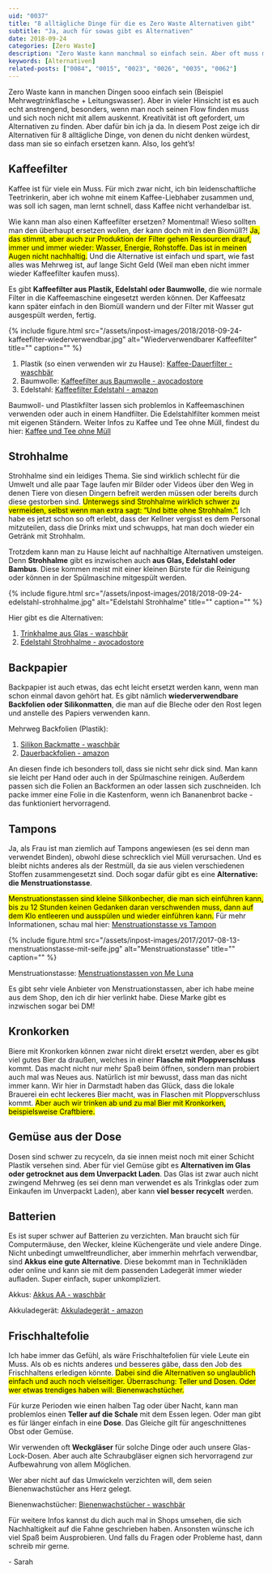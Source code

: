 ```yaml
---
uid: "0037"
title: "8 alltägliche Dinge für die es Zero Waste Alternativen gibt"
subtitle: "Ja, auch für sowas gibt es Alternativen"
date: 2018-09-24
categories: [Zero Waste]
description: "Zero Waste kann manchmal so einfach sein. Aber oft muss man sich erst zurecht finden. Ich zeige dir heute 8 Alternativen für ganz alltägliche Dinge."
keywords: [Alternativen]
related-posts: ["0084", "0015", "0023", "0026", "0035", "0062"]
---
```

Zero Waste kann in manchen Dingen sooo einfach sein (Beispiel Mehrwegtrinkflasche + Leitungswasser). Aber in vieler Hinsicht ist es auch echt anstrengend, besonders, wenn man noch seinen Flow finden muss und sich noch nicht mit allem auskennt. Kreativität ist oft gefordert, um Alternativen zu finden. Aber dafür bin ich ja da. In diesem Post zeige ich dir Alternativen für 8 alltägliche Dinge, von denen du nicht denken würdest, dass man sie so einfach ersetzen kann. Also, los geht’s!

## Kaffeefilter
Kaffee ist für viele ein Muss. Für mich zwar nicht, ich bin leidenschaftliche Teetrinkerin, aber ich wohne mit einem Kaffee-Liebhaber zusammen und, was soll ich sagen, man lernt schnell, dass Kaffee nicht verhandelbar ist.

Wie kann man also einen Kaffeefilter ersetzen? Momentmal! Wieso sollten man den überhaupt ersetzen wollen, der kann doch mit in den Biomüll?! <mark>Ja, das stimmt, aber auch zur Produktion der Filter gehen Ressourcen drauf, immer und immer wieder: Wasser, Energie, Rohstoffe. Das ist in meinen Augen nicht nachhaltig.</mark> Und die Alternative ist einfach und spart, wie fast alles was Mehrweg ist, auf lange Sicht Geld (Weil man eben nicht immer wieder Kaffeefilter kaufen muss).

Es gibt **Kaffeefilter aus Plastik, Edelstahl oder Baumwolle**, die wie normale Filter in die Kaffeemaschine eingesetzt werden können. Der Kaffeesatz kann später einfach in den Biomüll wandern und der Filter mit Wasser gut ausgespült werden, fertig.

{% include figure.html src="/assets/inpost-images/2018/2018-09-24-kaffeefilter-wiederverwendbar.jpg" alt="Wiederverwendbarer Kaffeefilter" title="" caption="" %}

1. Plastik (so einen verwenden wir zu Hause): [Kaffee-Dauerfilter - waschbär](https://www.waschbaer.de/shop/kaffee-dauerfilter-21904)
2. Baumwolle: [Kaffeefilter aus Baumwolle - avocadostore](https://www.avocadostore.de/products/123809-kaffeefilter-in-2-groessen-aus-baumwolle-tante-olga)
3. Edelstahl: [Kaffeefilter Edelstahl - amazon](https://www.amazon.de/Risingmed-RISINDMED%C2%AE-Wiederverwendbar-Kaffeefilter-rutschfesten/dp/B07BXSH1YL/ref=sr_1_25?ie=UTF8&qid=1537693727&sr=8-25&keywords=kaffeefilter+edelstahl)

Baumwoll- und Plastikfilter lassen sich problemlos in Kaffeemaschinen verwenden oder auch in einem Handfilter. Die Edelstahlfilter kommen meist mit eigenen Ständern. Weiter Infos zu Kaffee und Tee ohne Müll, findest du hier: [Kaffee und Tee ohne Müll](zero-waste-kaffee-und-tee-ohne-muell)

## Strohhalme
Strohhalme sind ein leidiges Thema. Sie sind wirklich schlecht für die Umwelt und alle paar Tage laufen mir Bilder oder Videos über den Weg in denen Tiere von diesen Dingern befreit werden müssen oder bereits durch diese gestorben sind. <mark>Unterwegs sind Strohhalme wirklich schwer zu vermeiden, selbst wenn man extra sagt: “Und bitte ohne Strohhalm.”.</mark> Ich habe es jetzt schon so oft erlebt, dass der Kellner vergisst es dem Personal mitzuteilen, dass die Drinks mixt und schwupps, hat man doch wieder ein Getränk mit Strohhalm.

Trotzdem kann man zu Hause leicht auf nachhaltige Alternativen umsteigen. Denn **Strohhalme** gibt es inzwischen auch **aus Glas, Edelstahl oder Bambus**. Diese kommen meist mit einer kleinen Bürste für die Reinigung oder können in der Spülmaschine mitgespült werden.

{% include figure.html src="/assets/inpost-images/2018/2018-09-24-edelstahl-strohhalme.jpg" alt="Edelstahl Strohhalme" title="" caption="" %}

Hier gibt es die Alternativen:
1. [Trinkhalme aus Glas - waschbär](https://www.waschbaer.de/shop/trinkhalme-aus-glas-4er-set-31593)
2. [Edelstahl Strohhalme - avocadostore](https://www.avocadostore.de/wohnen/kueche#q%3Dstrohhalm%26t%3Dno%26cats%3D1Wohnen%2520%2526%2520Leben%26catl%3D2Wohnen%2520%2526%2520Leben%26p%3D1%26ci%3DCategory_facet%253D1%253A2Wohnen%2520%2526%2520Leben)

## Backpapier
Backpapier ist auch etwas, das echt leicht ersetzt werden kann, wenn man schon einmal davon gehört hat. Es gibt nämlich **wiederverwendbare Backfolien oder Silikonmatten**, die man auf die Bleche oder den Rost legen und anstelle des Papiers verwenden kann.

Mehrweg Backfolien (Plastik):
1. [Silikon Backmatte - waschbär](https://www.waschbaer.de/shop/backmatte-aus-silikon-23860)
2. [Dauerbackfolien - amazon](https://www.amazon.de/gp/product/B01EROBHF6/ref=oh_aui_detailpage_o04_s00?ie=UTF8&psc=1)

An diesen finde ich besonders toll, dass sie nicht sehr dick sind. Man kann sie leicht per Hand oder auch in der Spülmaschine reinigen. Außerdem passen sich die Folien an Backformen an oder lassen sich zuschneiden. Ich packe immer eine Folie in die Kastenform, wenn ich Bananenbrot backe - das funktioniert hervorragend.

## Tampons
Ja, als Frau ist man ziemlich auf Tampons angewiesen (es sei denn man verwendet Binden), obwohl diese schrecklich viel Müll verursachen. Und es bleibt nichts anderes als der Restmüll, da sie aus vielen verschiedenen Stoffen zusammengesetzt sind. Doch sogar dafür gibt es eine **Alternative: die Menstruationstasse**.

<mark>Menstruationstassen sind kleine Silikonbecher, die man sich einführen kann, bis zu 12 Stunden keinen Gedanken daran verschwenden muss, dann auf dem Klo entleeren und ausspülen und wieder einführen kann.</mark> Für mehr Informationen, schau mal hier: [Menstruationstasse vs Tampon](/blog/menstruationstasse-vs-tampon)

{% include figure.html src="/assets/inpost-images/2017/2017-08-13-menstruationstasse-mit-seife.jpg" alt="Menstruationstasse" title="" caption="" %}

Menstruationstasse: [Menstruationstassen von Me Luna](https://www.me-luna.eu/)

Es gibt sehr viele Anbieter von Menstruationstassen, aber ich habe meine aus dem Shop, den ich dir hier verlinkt habe. Diese Marke gibt es inzwischen sogar bei DM!

## Kronkorken
Biere mit Kronkorken können zwar nicht direkt ersetzt werden, aber es gibt viel gutes Bier da draußen, welches in einer **Flasche mit Ploppverschluss** kommt. Das macht nicht nur mehr Spaß beim öffnen, sondern man probiert auch mal was Neues aus. Natürlich ist mir bewusst, dass man das nicht immer kann. Wir hier in Darmstadt haben das Glück, dass die lokale Brauerei ein echt leckeres Bier macht, was in Flaschen mit Ploppverschluss kommt. <mark>Aber auch wir trinken ab und zu mal Bier mit Kronkorken, beispielsweise Craftbiere.</mark>

## Gemüse aus der Dose
Dosen sind schwer zu recyceln, da sie innen meist noch mit einer Schicht Plastik versehen sind. Aber für viel Gemüse gibt es **Alternativen im Glas oder getrocknet aus dem Unverpackt Laden**. Das Glas ist zwar auch nicht zwingend Mehrweg (es sei denn man verwendet es als Trinkglas oder zum Einkaufen im Unverpackt Laden), aber kann **viel besser recycelt** werden.

## Batterien
Es ist super schwer auf Batterien zu verzichten. Man braucht sich für Computermäuse, den Wecker, kleine Küchengeräte und viele andere Dinge. Nicht unbedingt umweltfreundlicher, aber immerhin mehrfach verwendbar, sind **Akkus eine gute Alternative**. Diese bekommt man in Technikläden oder online und kann sie mit dem passenden Ladegerät immer wieder aufladen. Super einfach, super unkompliziert.

Akkus: [Akkus AA - waschbär](https://www.waschbaer.de/shop/akku-nimh-aa-mignon-31909)

Akkuladegerät: [Akkuladegerät - amazon](https://www.amazon.de/gp/product/B00FEFQM44/ref=oh_aui_detailpage_o07_s00?ie=UTF8&psc=1)

## Frischhaltefolie
Ich habe immer das Gefühl, als wäre Frischhaltefolien für viele Leute ein Muss. Als ob es nichts anderes und besseres gäbe, dass den Job des Frischhaltens erledigen könnte. <mark>Dabei sind die Alternativen so unglaublich einfach und auch noch vielseitiger. Überraschung: Teller und Dosen. Oder wer etwas trendiges haben will: Bienenwachstücher.</mark>

Für kurze Perioden wie einen halben Tag oder über Nacht, kann man problemlos einen **Teller auf die Schale** mit dem Essen legen. Oder man gibt es für länger einfach in eine **Dose**. Das Gleiche gilt für angeschnittenes Obst oder Gemüse.

Wir verwenden oft **Weckgläser** für solche Dinge oder auch unsere Glas-Lock-Dosen. Aber auch alte Schraubgläser eignen sich hervorragend zur Aufbewahrung von allem Möglichen.

Wer aber nicht auf das Umwickeln verzichten will, dem seien Bienenwachstücher ans Herz gelegt.

Bienenwachstücher: [Bienenwachstücher - waschbär](https://www.waschbaer.de/shop/bees-wrap-medium-42403)

Für weitere Infos kannst du dich auch mal in Shops umsehen, die sich Nachhaltigkeit auf die Fahne geschrieben haben. Ansonsten wünsche ich viel Spaß beim Ausprobieren. Und falls du Fragen oder Probleme hast, dann schreib mir gerne.

\- Sarah
